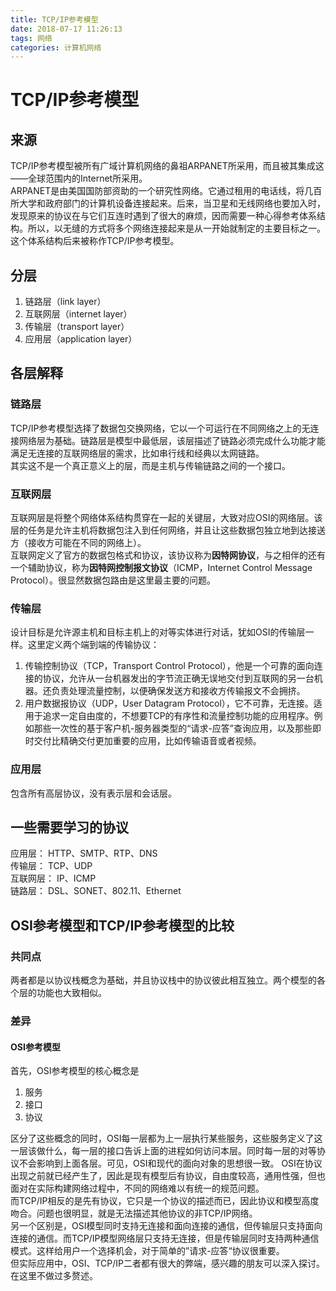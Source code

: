 ```yaml
---
title: TCP/IP参考模型
date: 2018-07-17 11:26:13
tags: 网络
categories: 计算机网络
---
```

# TCP/IP参考模型

## 来源

TCP/IP参考模型被所有广域计算机网络的鼻祖ARPANET所采用，而且被其集成这——全球范围内的Internet所采用。  
ARPANET是由美国国防部资助的一个研究性网络。它通过租用的电话线，将几百所大学和政府部门的计算机设备连接起来。后来，当卫星和无线网络也要加入时，发现原来的协议在与它们互连时遇到了很大的麻烦，因而需要一种心得参考体系结构。所以，以无缝的方式将多个网络连接起来是从一开始就制定的主要目标之一。这个体系结构后来被称作TCP/IP参考模型。  

## 分层

1. 链路层（link layer）
2. 互联网层（internet layer）
3. 传输层（transport layer）
4. 应用层（application layer）

## 各层解释

### 链路层

TCP/IP参考模型选择了数据包交换网络，它以一个可运行在不同网络之上的无连接网络层为基础。链路层是模型中最低层，该层描述了链路必须完成什么功能才能满足无连接的互联网络层的需求，比如串行线和经典以太网链路。   
其实这不是一个真正意义上的层，而是主机与传输链路之间的一个接口。  

### 互联网层

互联网层是将整个网络体系结构贯穿在一起的关键层，大致对应OSI的网络层。该层的任务是允许主机将数据包注入到任何网络，并且让这些数据包独立地到达接送方（接收方可能在不同的网络上）。  
互联网定义了官方的数据包格式和协议，该协议称为**因特网协议**，与之相伴的还有一个辅助协议，称为**因特网控制报文协议**（ICMP，Internet Control Message Protocol）。很显然数据包路由是这里最主要的问题。

### 传输层

设计目标是允许源主机和目标主机上的对等实体进行对话，犹如OSI的传输层一样。这里定义两个端到端的传输协议：
1. 传输控制协议（TCP，Transport Control Protocol），他是一个可靠的面向连接的协议，允许从一台机器发出的字节流正确无误地交付到互联网的另一台机器。还负责处理流量控制，以便确保发送方和接收方传输报文不会拥挤。
2. 用户数据报协议（UDP，User Datagram Protocol），它不可靠，无连接。适用于追求一定自由度的，不想要TCP的有序性和流量控制功能的应用程序。例如那些一次性的基于客户机-服务器类型的“请求-应答”查询应用，以及那些即时交付比精确交付更加重要的应用，比如传输语音或者视频。

### 应用层

包含所有高层协议，没有表示层和会话层。

## 一些需要学习的协议

应用层： HTTP、SMTP、RTP、DNS  
传输层： TCP、UDP  
互联网层： IP、ICMP  
链路层： DSL、SONET、802.11、Ethernet  

## OSI参考模型和TCP/IP参考模型的比较

### 共同点

两者都是以协议栈概念为基础，并且协议栈中的协议彼此相互独立。两个模型的各个层的功能也大致相似。

### 差异

#### OSI参考模型

首先，OSI参考模型的核心概念是
1. 服务
2. 接口
3. 协议  

区分了这些概念的同时，OSI每一层都为上一层执行某些服务，这些服务定义了这一层该做什么，每一层的接口告诉上面的进程如何访问本层。同时每一层的对等协议不会影响到上面各层。可见，OSI和现代的面向对象的思想很一致。
OSI在协议出现之前就已经产生了，因此是现有模型后有协议，自由度较高，通用性强，但也面对在实际构建网络过程中，不同的网络难以有统一的规范问题。  
而TCP/IP相反的是先有协议，它只是一个协议的描述而已，因此协议和模型高度吻合。问题也很明显，就是无法描述其他协议的非TCP/IP网络。  
另一个区别是，OSI模型同时支持无连接和面向连接的通信，但传输层只支持面向连接的通信。而TCP/IP模型网络层只支持无连接，但是传输层同时支持两种通信模式。这样给用户一个选择机会，对于简单的”请求-应答“协议很重要。  
但实际应用中，OSI、TCP/IP二者都有很大的弊端，感兴趣的朋友可以深入探讨。在这里不做过多赘述。
